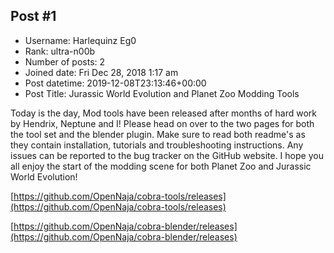 ## Post #1
- Username: Harlequinz Eg0
- Rank: ultra-n00b
- Number of posts: 2
- Joined date: Fri Dec 28, 2018 1:17 am
- Post datetime: 2019-12-08T23:13:46+00:00
- Post Title: Jurassic World Evolution and Planet Zoo Modding Tools

Today is the day, Mod tools have been released after months of hard work by Hendrix, Neptune and I! Please head on over to the two pages for both the tool set and the blender plugin. Make sure to read both readme's as they contain installation, tutorials and troubleshooting instructions. Any issues can be reported to the bug tracker on the GitHub website. I hope you all enjoy the start of the modding scene for both Planet Zoo and Jurassic World Evolution!

[https://github.com/OpenNaja/cobra-tools/releases](https://github.com/OpenNaja/cobra-tools/releases)

[https://github.com/OpenNaja/cobra-blender/releases](https://github.com/OpenNaja/cobra-blender/releases)
